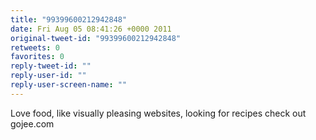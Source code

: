 ```yaml
---
title: "99399600212942848"
date: Fri Aug 05 08:41:26 +0000 2011
original-tweet-id: "99399600212942848"
retweets: 0
favorites: 0
reply-tweet-id: ""
reply-user-id: ""
reply-user-screen-name: ""
---
```

Love food, like visually pleasing websites, looking for recipes check out gojee.com
